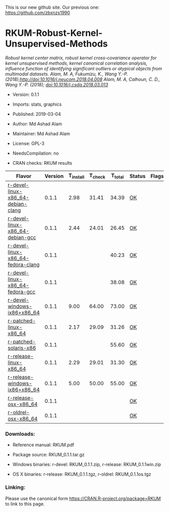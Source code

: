 This is our new github site. Our previous one: https://github.com/zbxnzs1990
# RKUM-Robust-Kernel-Unsupervised-Methods
*Robust kernel center matrix, robust kernel cross-covariance operator for kernel unsupervised methods, kernel canonical correlation analysis, influence function of identifying significant outliers or atypical objects from multimodal datasets. Alam, M. A, Fukumizu, K., Wang Y.-P. (2018);[http://doi:10.1016/j.neucom.2018.04.008](http://doi:10.1016/j.neucom.2018.04.008) Alam, M. A, Calhoun, C. D., Wang Y.-P. (2018); [doi:10.1016/j.csda.2018.03.013](http://doi:10.1016/j.csda.2018.03.013)*

* Version:	0.1.1
* Imports:	stats, graphics
* Published:	2019-03-04
* Author:	Md Ashad Alam
* Maintainer:	Md Ashad Alam <malam at tulane.edu>
* License:	GPL-3

* NeedsCompilation:	no
* CRAN checks:	RKUM results

Flavor                                    |  	 Version	| T<sub>install</sub> |	T<sub>check</sub> |	T<sub>total</sub> |	Status |	Flags
------                                    |    ------- | -------  | ------ | ------ | ------ | -----                           
[r-devel-linux-x86_64-debian-clang](https://cran.r-project.org/web/checks/check_flavors.html#r-devel-linux-x86_64-debian-clang)     |     0.1.1  |  2.98	   | 31.41	 | 34.39	 |   [OK](https://www.r-project.org/nosvn/R.check/r-devel-linux-x86_64-debian-clang/RKUM-00check.html)   |                
[r-devel-linux-x86_64-debian-gcc  ](https://cran.r-project.org/web/checks/check_flavors.html#r-devel-linux-x86_64-debian-gcc)     |     0.1.1	 |  2.44	   | 24.01	 | 26.45	 |   [OK](https://www.r-project.org/nosvn/R.check/r-devel-linux-x86_64-debian-gcc/RKUM-00check.html)   |           
[r-devel-linux-x86_64-fedora-clang](https://cran.r-project.org/web/checks/check_flavors.html#r-devel-linux-x86_64-fedora-clang)     |     0.1.1		|	         |        | 40.23	 |   [OK](https://www.r-project.org/nosvn/R.check/r-devel-linux-x86_64-fedora-clang/RKUM-00check.html)   |                                   
[r-devel-linux-x86_64-fedora-gcc  ](https://cran.r-project.org/web/checks/check_flavors.html#r-devel-linux-x86_64-fedora-gcc)     |     0.1.1		|	         |        | 38.08  |  	[OK](https://www.r-project.org/nosvn/R.check/r-devel-linux-x86_64-fedora-gcc/RKUM-00check.html)   |                                   
[r-devel-windows-ix86+x86_64      ](https://cran.r-project.org/web/checks/check_flavors.html#r-devel-windows-ix86_x86_64)     |     0.1.1	 |  9.00	   | 64.00	 | 73.00	 |   [OK](https://www.r-project.org/nosvn/R.check/r-devel-windows-ix86+x86_64/RKUM-00check.html)   |                                   
[r-patched-linux-x86_64           ](https://cran.r-project.org/web/checks/check_flavors.html#r-patched-linux-x86_64)     |     0.1.1	 |  2.17    |	29.09	 | 31.26  |  	[OK](https://www.r-project.org/nosvn/R.check/r-patched-linux-x86_64/RKUM-00check.html)   |                                   
[r-patched-solaris-x86            ](https://cran.r-project.org/web/checks/check_flavors.html#r-patched-solaris-x86)     |     0.1.1		|	         |        | 55.60	 |   [OK](https://www.r-project.org/nosvn/R.check/r-patched-solaris-x86/RKUM-00check.html)   |                                    
[r-release-linux-x86_64           ](https://cran.r-project.org/web/checks/check_flavors.html#r-release-linux-x86_64)     |     0.1.1	 |  2.29	   | 29.01	 | 31.30  |  	[OK](https://www.r-project.org/nosvn/R.check/r-release-linux-x86_64/RKUM-00check.html)   |                                   
[r-release-windows-ix86+x86_64    ](https://cran.r-project.org/web/checks/check_flavors.html#r-release-windows-ix86_x86_64)     |     0.1.1	 |  5.00	   | 50.00	 | 55.00	 |   [OK](https://www.r-project.org/nosvn/R.check/r-release-windows-ix86+x86_64/RKUM-00check.html)   |                                   
[r-release-osx-x86_64             ](https://cran.r-project.org/web/checks/check_flavors.html#r-release-osx-x86_64)     |     0.1.1		|		        |        |        |   [OK](https://www.r-project.org/nosvn/R.check/r-release-osx-x86_64/RKUM-00check.html)   |                                   
[r-oldrel-osx-x86_64              ](https://cran.r-project.org/web/checks/check_flavors.html#r-oldrel-osx-x86_64)     |     0.1.1		|		        |        |        |   [OK](https://www.r-project.org/nosvn/R.check/r-oldrel-osx-x86_64/RKUM-00check.html)   |                                   




### Downloads:
- Reference manual:	RKUM.pdf

- Package source:	RKUM_0.1.1.tar.gz

- Windows binaries:	r-devel: RKUM_0.1.1.zip, r-release: RKUM_0.1.1win.zip

- OS X binaries:	r-release: RKUM_0.1.1.tgz, r-oldrel: RKUM_0.1.1os.tgz

### Linking:
Please use the canonical form https://CRAN.R-project.org/package=RKUM to link to this page.
